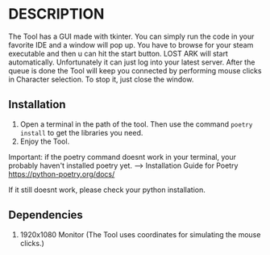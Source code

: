 # DESCRIPTION

The Tool has a GUI made with tkinter. You can simply run the code in your favorite IDE and a window will pop up.
You have to browse for your steam executable and then u can hit the start button. LOST ARK will start automatically.
Unfortunately it can just log into your latest server. After the queue is done the Tool will keep you connected by performing mouse clicks in Character selection.
To stop it, just close the window.

## Installation

1. Open a terminal in the path of the tool. Then use the command `poetry install` to get the libraries you need.
2. Enjoy the Tool.

Important: if the poetry command doesnt work in your terminal, your probably haven't installed poetry yet.
--> Installation Guide for Poetry https://python-poetry.org/docs/

If it still doesnt work, please check your python installation.

## Dependencies

1. 1920x1080 Monitor (The Tool uses coordinates for simulating the mouse clicks.)

